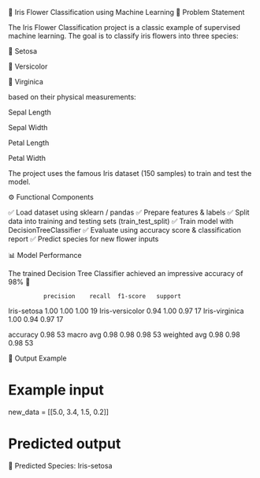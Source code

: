 🌸 Iris Flower Classification using Machine Learning
📌 Problem Statement

The Iris Flower Classification project is a classic example of supervised machine learning.
The goal is to classify iris flowers into three species:

🌿 Setosa

🌼 Versicolor

🌸 Virginica

based on their physical measurements:

Sepal Length

Sepal Width

Petal Length

Petal Width

The project uses the famous Iris dataset (150 samples) to train and test the model.

⚙️ Functional Components

✅ Load dataset using sklearn / pandas
✅ Prepare features & labels
✅ Split data into training and testing sets (train_test_split)
✅ Train model with DecisionTreeClassifier
✅ Evaluate using accuracy score & classification report
✅ Predict species for new flower inputs

📊 Model Performance

The trained Decision Tree Classifier achieved an impressive accuracy of 98% 🎯

              precision    recall  f1-score   support

Iris-setosa       1.00      1.00      1.00        19
Iris-versicolor   0.94      1.00      0.97        17
Iris-virginica    1.00      0.94      0.97        17

accuracy                              0.98        53
macro avg         0.98      0.98      0.98        53
weighted avg      0.98      0.98      0.98        53

🚀 Output Example
# Example input
new_data = [[5.0, 3.4, 1.5, 0.2]]

# Predicted output
🌸 Predicted Species: Iris-setosa
